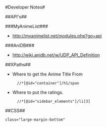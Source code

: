 #Developer Notes#

##API's##

###MyAnimeList###
* http://myanimelist.net/modules.php?go=api

###AniDB###
* http://wiki.anidb.net/w/UDP_API_Definition

##XPaths##

* Where to get the Anime Title From
    
        //*[@id="container"]/h1/span

* Where to put the ratings.
    
        //*[@id="sidebar_elements"]/li[3]

##CSS##

    class="large-margin-bottom"